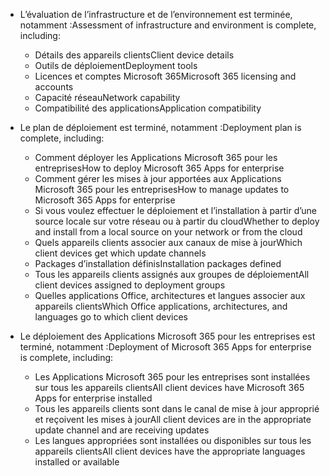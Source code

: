 - <span data-ttu-id="59b47-101">L’évaluation de l’infrastructure et de l’environnement est terminée, notamment :</span><span class="sxs-lookup"><span data-stu-id="59b47-101">Assessment of infrastructure and environment is complete, including:</span></span>

    - <span data-ttu-id="59b47-102">Détails des appareils clients</span><span class="sxs-lookup"><span data-stu-id="59b47-102">Client device details</span></span>
    - <span data-ttu-id="59b47-103">Outils de déploiement</span><span class="sxs-lookup"><span data-stu-id="59b47-103">Deployment tools</span></span>
    - <span data-ttu-id="59b47-104">Licences et comptes Microsoft 365</span><span class="sxs-lookup"><span data-stu-id="59b47-104">Microsoft 365 licensing and accounts</span></span>
    - <span data-ttu-id="59b47-105">Capacité réseau</span><span class="sxs-lookup"><span data-stu-id="59b47-105">Network capability</span></span>
    - <span data-ttu-id="59b47-106">Compatibilité des applications</span><span class="sxs-lookup"><span data-stu-id="59b47-106">Application compatibility</span></span>

- <span data-ttu-id="59b47-107">Le plan de déploiement est terminé, notamment :</span><span class="sxs-lookup"><span data-stu-id="59b47-107">Deployment plan is complete, including:</span></span>

    - <span data-ttu-id="59b47-108">Comment déployer les Applications Microsoft 365 pour les entreprises</span><span class="sxs-lookup"><span data-stu-id="59b47-108">How to deploy Microsoft 365 Apps for enterprise</span></span>
    - <span data-ttu-id="59b47-109">Comment gérer les mises à jour apportées aux Applications Microsoft 365 pour les entreprises</span><span class="sxs-lookup"><span data-stu-id="59b47-109">How to manage updates to Microsoft 365 Apps for enterprise</span></span>
    - <span data-ttu-id="59b47-110">Si vous voulez effectuer le déploiement et l’installation à partir d’une source locale sur votre réseau ou à partir du cloud</span><span class="sxs-lookup"><span data-stu-id="59b47-110">Whether to deploy and install from a local source on your network or from the cloud</span></span>
    - <span data-ttu-id="59b47-111">Quels appareils clients associer aux canaux de mise à jour</span><span class="sxs-lookup"><span data-stu-id="59b47-111">Which client devices get which update channels</span></span>
    - <span data-ttu-id="59b47-112">Packages d’installation définis</span><span class="sxs-lookup"><span data-stu-id="59b47-112">Installation packages defined</span></span>
    - <span data-ttu-id="59b47-113">Tous les appareils clients assignés aux groupes de déploiement</span><span class="sxs-lookup"><span data-stu-id="59b47-113">All client devices assigned to deployment groups</span></span>
    - <span data-ttu-id="59b47-114">Quelles applications Office, architectures et langues associer aux appareils clients</span><span class="sxs-lookup"><span data-stu-id="59b47-114">Which Office applications, architectures, and languages go to which client devices</span></span>

- <span data-ttu-id="59b47-115">Le déploiement des Applications Microsoft 365 pour les entreprises est terminé, notamment :</span><span class="sxs-lookup"><span data-stu-id="59b47-115">Deployment of Microsoft 365 Apps for enterprise is complete, including:</span></span>

    - <span data-ttu-id="59b47-116">Les Applications Microsoft 365 pour les entreprises sont installées sur tous les appareils clients</span><span class="sxs-lookup"><span data-stu-id="59b47-116">All client devices have Microsoft 365 Apps for enterprise installed</span></span>
    - <span data-ttu-id="59b47-117">Tous les appareils clients sont dans le canal de mise à jour approprié et reçoivent les mises à jour</span><span class="sxs-lookup"><span data-stu-id="59b47-117">All client devices are in the appropriate update channel and are receiving updates</span></span>
    - <span data-ttu-id="59b47-118">Les langues appropriées sont installées ou disponibles sur tous les appareils clients</span><span class="sxs-lookup"><span data-stu-id="59b47-118">All client devices have the appropriate languages installed or available</span></span>
